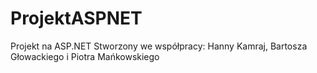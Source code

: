 # ProjektASPNET
Projekt na ASP.NET
Stworzony we współpracy: Hanny Kamraj, Bartosza Głowackiego i Piotra Mańkowskiego
